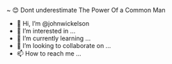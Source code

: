 ~ 😊 Dont underestimate The Power Of a Common Man 
- 👋 Hi, I’m @johnwickelson
- 👀 I’m interested in ...
- 🌱 I’m currently learning ...
- 💞️ I’m looking to collaborate on ...
- 📫 How to reach me ...
